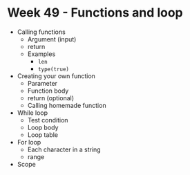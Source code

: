 # Week 49 - Functions and loop



- Calling functions
  - Argument (input)
  - return
  - Examples
    - `len`
    - `type(true)`
- Creating your own function
  - Parameter
  - Function body
  - return (optional)
  - Calling homemade function
- While loop
  - Test condition
  - Loop body
  - Loop table
- For loop
  - Each character in a string
  - range
- Scope